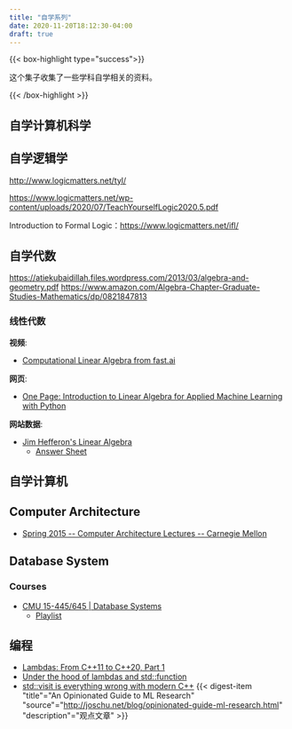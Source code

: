 ```yaml
---
title: "自学系列"
date: 2020-11-20T18:12:30-04:00
draft: true
---
```


{{< box-highlight type="success">}}

这个集子收集了一些学科自学相关的资料。

{{< /box-highlight >}}

## 自学计算机科学

## 自学逻辑学

http://www.logicmatters.net/tyl/

https://www.logicmatters.net/wp-content/uploads/2020/07/TeachYourselfLogic2020.5.pdf

Introduction to Formal Logic：https://www.logicmatters.net/ifl/


## 自学代数

https://atiekubaidillah.files.wordpress.com/2013/03/algebra-and-geometry.pdf
https://www.amazon.com/Algebra-Chapter-Graduate-Studies-Mathematics/dp/0821847813

### 线性代数

**视频**:
* [Computational Linear Algebra from fast.ai](https://www.youtube.com/playlist?list=PLtmWHNX-gukIc92m1K0P6bIOnZb-mg0hY)

**网页**:
* [One Page: Introduction to Linear Algebra for Applied Machine Learning with Python](https://pabloinsente.github.io/intro-linear-algebra?utm_source=hackernewsletter&utm_medium=email&utm_term=data)

**网站数据**:

* [Jim Hefferon's Linear Algebra](https://hefferon.net/linearalgebra/)
  * [Answer Sheet](http://joshua.smcvt.edu/linearalgebra/jhanswer.pdf)


## 自学计算机

## Computer Architecture

- [Spring 2015 -- Computer Architecture Lectures -- Carnegie Mellon](https://www.youtube.com/playlist?list=PL5PHm2jkkXmi5CxxI7b3JCL1TWybTDtKq)


## Database System

### Courses

- [CMU 15-445/645 | Database Systems](https://15445.courses.cs.cmu.edu/fall2020/)
  - [Playlist](https://www.youtube.com/playlist?list=PLSE8ODhjZXjbohkNBWQs_otTrBTrjyohi)


## 编程

- [Lambdas: From C++11 to C++20, Part 1](https://www.bfilipek.com/2019/02/lambdas-story-part1.html)
- [Under the hood of lambdas and std::function](https://shaharmike.com/cpp/lambdas-and-functions/)
- [std::visit is everything wrong with modern C++](https://bitbashing.io/std-visit.html)
{{< digest-item "title"="An Opinionated Guide to ML Research" "source"="http://joschu.net/blog/opinionated-guide-ml-research.html" "description"="观点文章" >}}
